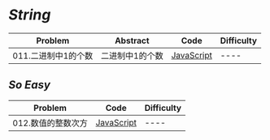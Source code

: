 # *String*

|Problem|Abstract|Code|Difficulty|
| --- | --- | --- | --- |
|011.二进制中1的个数|二进制中1的个数|[JavaScript](../剑指Offer/JavaScript/src/011.二进制中1的个数.js)|----|

## *So Easy*
|Problem|Code|Difficulty|
| --- | --- | --- |
|012.数值的整数次方|[JavaScript](../剑指Offer/JavaScript/src/012.数值的整数次方.js)|----|
